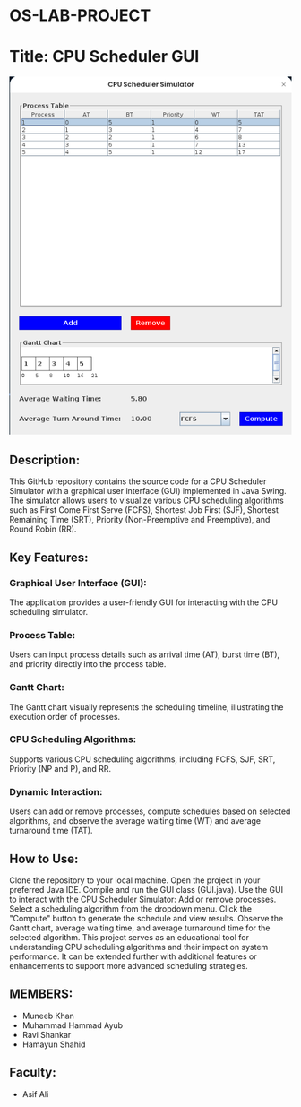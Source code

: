 # OS-LAB-PROJECT
 
# Title: CPU Scheduler GUI

![GUI Screenshot](GUI.png)


## Description:
This GitHub repository contains the source code for a CPU Scheduler Simulator with a graphical user interface (GUI) implemented in Java Swing. The simulator allows users to visualize various CPU scheduling algorithms such as First Come First Serve (FCFS), Shortest Job First (SJF), Shortest Remaining Time (SRT), Priority (Non-Preemptive and Preemptive), and Round Robin (RR).

## Key Features:

### Graphical User Interface (GUI): 
The application provides a user-friendly GUI for interacting with the CPU scheduling simulator.
### Process Table:
Users can input process details such as arrival time (AT), burst time (BT), and priority directly into the process table.
### Gantt Chart: 
The Gantt chart visually represents the scheduling timeline, illustrating the execution order of processes.
### CPU Scheduling Algorithms:
Supports various CPU scheduling algorithms, including FCFS, SJF, SRT, Priority (NP and P), and RR.
### Dynamic Interaction:
Users can add or remove processes, compute schedules based on selected algorithms, and observe the average waiting time (WT) and average turnaround time (TAT).
## How to Use:

Clone the repository to your local machine.
Open the project in your preferred Java IDE.
Compile and run the GUI class (GUI.java).
Use the GUI to interact with the CPU Scheduler Simulator:
Add or remove processes.
Select a scheduling algorithm from the dropdown menu.
Click the "Compute" button to generate the schedule and view results.
Observe the Gantt chart, average waiting time, and average turnaround time for the selected algorithm.
This project serves as an educational tool for understanding CPU scheduling algorithms and their impact on system performance. It can be extended further with additional features or enhancements to support more advanced scheduling strategies.

## MEMBERS:
- Muneeb Khan
- Muhammad Hammad Ayub
- Ravi Shankar
- Hamayun Shahid

## Faculty:
- Asif Ali
